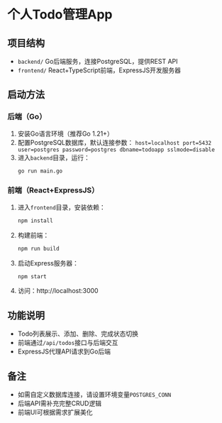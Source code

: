 # 个人Todo管理App

## 项目结构
- `backend/` Go后端服务，连接PostgreSQL，提供REST API
- `frontend/` React+TypeScript前端，ExpressJS开发服务器

## 启动方法

### 后端（Go）
1. 安装Go语言环境（推荐Go 1.21+）
2. 配置PostgreSQL数据库，默认连接参数：
   `host=localhost port=5432 user=postgres password=postgres dbname=todoapp sslmode=disable`
3. 进入`backend`目录，运行：
   ```sh
   go run main.go
   ```

### 前端（React+ExpressJS）
1. 进入`frontend`目录，安装依赖：
   ```sh
   npm install
   ```
2. 构建前端：
   ```sh
   npm run build
   ```
3. 启动Express服务器：
   ```sh
   npm start
   ```
4. 访问：http://localhost:3000

## 功能说明
- Todo列表展示、添加、删除、完成状态切换
- 前端通过`/api/todos`接口与后端交互
- ExpressJS代理API请求到Go后端

## 备注
- 如需自定义数据库连接，请设置环境变量`POSTGRES_CONN`
- 后端API需补充完整CRUD逻辑
- 前端UI可根据需求扩展美化
